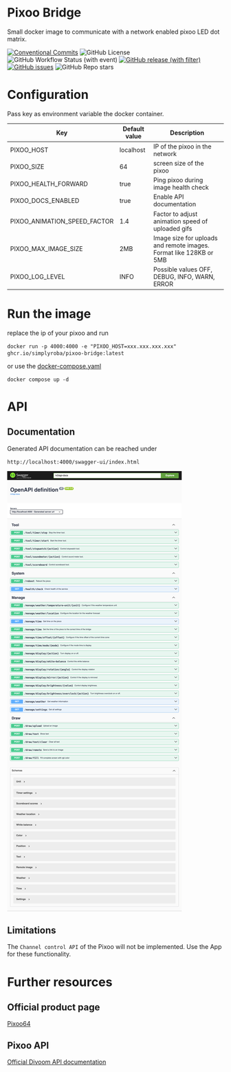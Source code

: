 # Pixoo Bridge
Small docker image to communicate with a network enabled pixoo LED dot matrix.

<!-- TODO Downloads from ghcr.io -->
[![Conventional Commits](https://img.shields.io/badge/Conventional%20Commits-1.0.0-yellow.svg)](https://conventionalcommits.org)
![GitHub License](https://img.shields.io/github/license/simplyRoba/pixoo-bridge?link=https%3A%2F%2Fgithub.com%2FsimplyRoba%2Fpixoo-bridge%2Fblob%2Fmain%2FLICENSE)
![GitHub Workflow Status (with event)](https://img.shields.io/github/actions/workflow/status/simplyRoba/pixoo-bridge/run-tests.yaml?link=https%3A%2F%2Fgithub.com%2FsimplyRoba%2Fpixoo-bridge%2Factions%2Fworkflows%2Frun-tests.yaml%3Fquery%3Dbranch%253Amain)
[![GitHub release (with filter)](https://img.shields.io/github/v/release/simplyRoba/pixoo-bridge?link=https%3A%2F%2Fgithub.com%2FsimplyRoba%2Fpixoo-bridge%2Freleases)](https://github.com/simplyRoba/pixoo-bridge/releases)
[![GitHub issues](https://img.shields.io/github/issues/simplyRoba/pixoo-bridge?link=https%3A%2F%2Fgithub.com%2FsimplyRoba%2Fpixoo-bridge%2Fissues)](https://github.com/simplyRoba/pixoo-bridge/issues)
![GitHub Repo stars](https://img.shields.io/github/stars/simplyRoba/pixoo-bridge)

# Configuration
Pass key as environment variable the docker container.

| Key                          | Default value | Description                                                        |
|------------------------------|---------------|--------------------------------------------------------------------|
| PIXOO_HOST                   | localhost     | IP of the pixoo in the network                                     |
| PIXOO_SIZE                   | 64            | screen size of the pixoo                                           |
| PIXOO_HEALTH_FORWARD         | true          | Ping pixoo during image health check                               |
| PIXOO_DOCS_ENABLED           | true          | Enable API documentation                                           |
| PIXOO_ANIMATION_SPEED_FACTOR | 1.4           | Factor to adjust animation speed of uploaded gifs                  |
| PIXOO_MAX_IMAGE_SIZE         | 2MB           | Image size for uploads and remote images. Format like 128KB or 5MB |
| PIXOO_LOG_LEVEL              | INFO          | Possible values OFF, DEBUG, INFO, WARN, ERROR                      |

# Run the image
replace the ip of your pixoo and run
```shell
docker run -p 4000:4000 -e "PIXOO_HOST=xxx.xxx.xxx.xxx" ghcr.io/simplyroba/pixoo-bridge:latest
```
or use the [docker-compose.yaml](/docker-compose.yaml)
```shell
docker compose up -d
```

# API
## Documentation
Generated API documentation can be reached under 
```
http://localhost:4000/swagger-ui/index.html
```
![Swagger Screenshot](/docs/swagger-screenshot.png)


## Limitations
The `Channel control API` of the Pixoo will not be implemented. Use the App for these functionality.

# Further resources
## Official product page
[Pixoo64](https://divoom.com/products/pixoo-64)

## Pixoo API
[Official Divoom API documentation](http://doc.divoom-gz.com/web/#/12?page_id=191)
